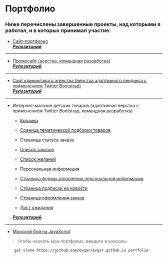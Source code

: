 Портфолио
=========
### Ниже перечислены завершенные проекты, над которыми я работал, и в которых принимал участие:

* [Сайт-портфолио](http://evgar.ru/portfolio/index.html)     
***[Репозиторий](https://github.com/evgar/site_portfolio)***

---

* [Промосайт (верстка, командная разработка)](https://evgar.github.io/promo_site/index.html)     
***[Репозиторий](https://github.com/evgar/kirill_test)***

---

* [Сайт клинингового агенства (верстка адаптивного лендинга с применением Twitter Bootstrap)](https://evgar.github.io/abricos/index.html)     
***[Репозиторий](https://github.com/evgar/abricos_site)***

---

* Интернет-магазин детских товаров (адаптивная верстка с применением Twitter Bootstrap, командная разработка)

	* [Корзина](http://evgar.esy.es/some_shop/some_shop_viewed.php)

	* [Сраница тематической подборки товаров](http://evgar.esy.es/some_shop/some_shop_wishlist_item.php)

	* [Страница статуса заказа](http://evgar.esy.es/some_shop/some_shop_order.php)

	* [Список заказов](http://evgar.esy.es/some_shop/some_shop_orders.php)

	* [Список желаний](http://evgar.esy.es/some_shop/some_shop_wishlist.php)

	* [Персональная информация](http://evgar.esy.es/some_shop/some_shop_personal_info.php)

	* [Страница формы заполнения персональной информации](http://evgar.esy.es/some_shop/some_shop_personal_info_edit_2.php)

	* [Страница подписки на новости](http://evgar.esy.es/some_shop/some_shop_newsletters_edit.php)

	* [Страница оформления заказа](http://evgar.esy.es/some_shop/some_shop_cart.php)

	* [Лист ожидания](http://evgar.esy.es/some_shop/some_shop_waitlist.php)
	 
   ***[Репозиторий](https://github.com/evgar/kirill_test)***

---

* [Морской бой на JavaScript](https://evgar.github.io/battleship/index.html)




>Чтобы чкачать мое портфолио, введите в консоль:  

		git clone https://github.com/evgar/evgar.github.io portfolio  